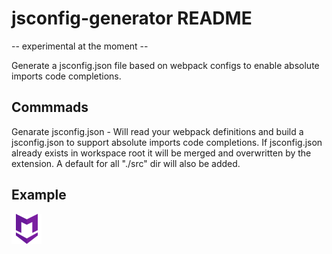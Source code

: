 # jsconfig-generator README

-- experimental at the moment --

Generate a jsconfig.json file based on webpack configs to enable absolute imports code completions.

## Commmads

Genarate jsconfig.json - Will read your webpack definitions and build a jsconfig.json to support absolute imports code completions. If jsconfig.json already exists in workspace root it will be merged and overwritten by the extension. A default for all "./src" dir will also be added.

## Example

![demo](https://github.com/adam-p/markdown-here/raw/master/src/common/images/icon48.png "jsconfig generator demo")